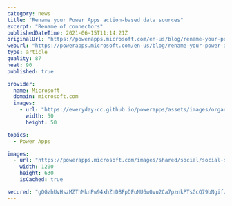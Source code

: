 ```yaml
---
category: news
title: "Rename your Power Apps action-based data sources"
excerpt: "Rename of connectors"
publishedDateTime: 2021-06-15T11:14:21Z
originalUrl: "https://powerapps.microsoft.com/en-us/blog/rename-your-power-apps-action-based-data-sources/"
webUrl: "https://powerapps.microsoft.com/en-us/blog/rename-your-power-apps-action-based-data-sources/"
type: article
quality: 87
heat: 90
published: true

provider:
  name: Microsoft
  domain: microsoft.com
  images:
    - url: "https://everyday-cc.github.io/powerapps/assets/images/organizations/microsoft.com-50x50.jpg"
      width: 50
      height: 50

topics:
  - Power Apps

images:
  - url: "https://powerapps.microsoft.com/images/shared/social/social-share-post-ignite.png"
    width: 1200
    height: 630
    isCached: true

secured: "gOGzhUvHszMZThMknPw94xhZnDBFpDFuNU6w0vu2Ca7pznkPTsGcQ79bNgif/OfLnmiiXqXcuCUAeqDqh+T+m9jQb0G8wQdeYzKCysWmy4hFT3+cpp7Xd9AOQ86rFEbKfDA4xCyytZOj2USN32gaHxm0dDZtJaKjwuayuYunBAZDI94CC7NElDOXnKCO1rVLGa7wSRta3S0Rh4dH8Ft2uDjodCDcc6wiereA/WfRX3NgSrDLerV+uzLN0PM8yZOpmT57OLTpYnz2Qc4ZEzzeRFE86VyNb9l4hLAHMLov9L/x4kX74BcT1Vy5mKrmY0L7T7KGABmu90mMQ6xAskvEEYgigOw90+o2O5fLa69ybmY=;BexqAMkOKhMcvxouUxhUjw=="
---
```


